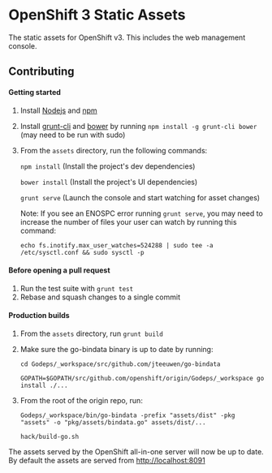 OpenShift 3 Static Assets
=========================
The static assets for OpenShift v3.  This includes the web management console.

Contributing
------------

#### Getting started
1. Install [Nodejs](http://nodejs.org/) and [npm](https://www.npmjs.org/)
2. Install [grunt-cli](http://gruntjs.com/installing-grunt) and [bower](http://bower.io/) by running `npm install -g grunt-cli bower` (may need to be run with sudo)
3. From the `assets` directory, run the following commands:
    
    `npm install` (Install the project's dev dependencies)
    
    `bower install` (Install the project's UI dependencies)
    
    `grunt serve` (Launch the console and start watching for asset changes)

    Note: If you see an ENOSPC error running `grunt serve`, you may need to increase the number of files your user can watch by running this command:
    
    ```
    echo fs.inotify.max_user_watches=524288 | sudo tee -a /etc/sysctl.conf && sudo sysctl -p
    ```

#### Before opening a pull request
1. Run the test suite with `grunt test`
2. Rebase and squash changes to a single commit

#### Production builds
1. From the `assets` directory, run `grunt build`
2. Make sure the go-bindata binary is up to date by running:

    ```
    cd Godeps/_workspace/src/github.com/jteeuwen/go-bindata

    GOPATH=$GOPATH/src/github.com/openshift/origin/Godeps/_workspace go install ./...

    ```

3. From the root of the origin repo, run:

    ```
    Godeps/_workspace/bin/go-bindata -prefix "assets/dist" -pkg "assets" -o "pkg/assets/bindata.go" assets/dist/...

    hack/build-go.sh
    ```

The assets served by the OpenShift all-in-one server will now be up to date. By default the assets are served from [http://localhost:8091](http://localhost:8091)